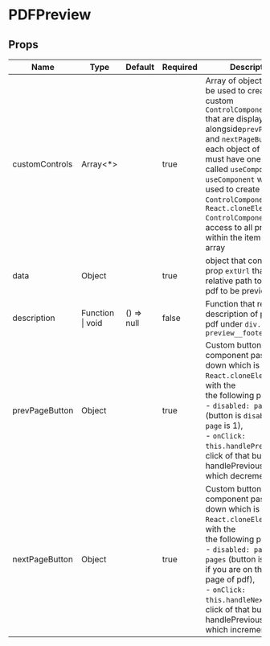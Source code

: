 # PDFPreview

## Props
| Name           | Type                 | Default    | Required | Description                                                                                                                                                                                                                                                                                                                                                                           |
| -------------- | -------------------- | ---------- | -------- | ------------------------------------------------------------------------------------------------------------------------------------------------------------------------------------------------------------------------------------------------------------------------------------------------------------------------------------------------------------------------------------- |
| customControls | Array&lt;*&gt;       |            | true     | Array of objects that will be used to create custom `ControlComponents`<br>that are displayed alongside`prevPageButton` and `nextPageButton`<br> each object of the array must have one prop called `useComponent`<br> `useComponent` will be used to create `ControlComponent` via `React.cloneElement`<br> `ControlComponent` has access to all props within the item of that array |
| data           | Object               |            | true     | object that contains, prop `extUrl` that has the relative path to the<br>pdf to be previewed                                                                                                                                                                                                                                                                                          |
| description    | Function &#124; void | () => null | false    | Function that returns description of previewed pdf under `div.pdf-preview__footer`                                                                                                                                                                                                                                                                                                    |
| prevPageButton | Object               |            | true     | Custom button component passed down which is `React.cloneElement`ed with the<br>the following props:<br>- `disabled: page === 1` (button is `disabled` if `page` is 1),<br>- `onClick: this.handlePrevious` (on click of that button runs handlePrevious<br>    which decrements `page`)                                                                                              |
| nextPageButton | Object               |            | true     | Custom button component passed down which is `React.cloneElement`ed with the<br>the following props:<br>- `disabled: page === pages` (button is `disabled` if you are on the last<br>page of pdf),<br>- `onClick: this.handleNext` (on click of that button runs handlePrevious<br>    which increments `page`)                                                                       |
